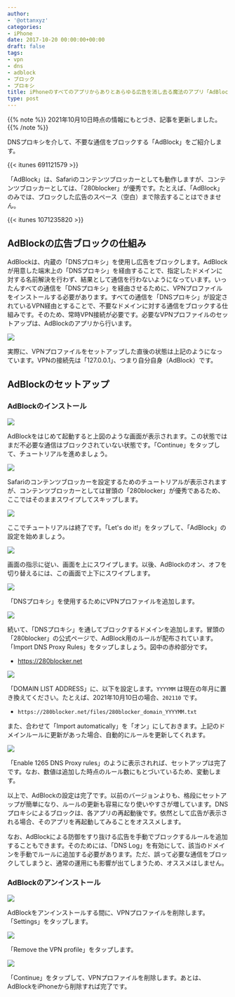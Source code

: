 ```yaml
---
author:
- '@ottanxyz'
categories:
- iPhone
date: 2017-10-20 00:00:00+00:00
draft: false
tags:
- vpn
- dns
- adblock
- ブロック
- プロキシ
title: iPhoneのすべてのアプリからありとあらゆる広告を消し去る魔法のアプリ「AdBlock」の使用方法
type: post
---
```


{{% note %}}
2021年10月10日時点の情報にもとづき、記事を更新しました。
{{% /note %}}

DNSプロキシを介して、不要な通信をブロックする「AdBlock」をご紹介します。

{{< itunes 691121579 >}}

「AdBlock」は、Safariのコンテンツブロッカーとしても動作しますが、コンテンツブロッカーとしては、「280blocker」が優秀です。たとえば、「AdBlock」のみでは、ブロックした広告のスペース（空白）まで除去することはできません。

{{< itunes 1071235820 >}}

## AdBlockの広告ブロックの仕組み

AdBlockは、内蔵の「DNSプロキシ」を使用し広告をブロックします。AdBlockが用意した端末上の「DNSプロキシ」を経由することで、指定したドメインに対する名前解決を行わず、結果として通信を行わないようになっています。いったんすべての通信を「DNSプロキシ」を経由させるために、VPNプロファイルをインストールする必要があります。すべての通信を「DNSプロキシ」が設定されているVPN経由とすることで、不要なドメインに対する通信をブロックする仕組みです。そのため、常時VPN接続が必要です。必要なVPNプロファイルのセットアップは、AdBlockのアプリから行います。

![](368795ed758f44c6ae54d518826dc31db833baa597fb5126be22a2bbc62a81f0.jpeg)

実際に、VPNプロファイルをセットアップした直後の状態は上記のようになっています。VPNの接続先は「127.0.0.1」、つまり自分自身（AdBlock）です。

## AdBlockのセットアップ

### AdBlockのインストール

![](28a6b66255d477852bec732038786491e7325ff7418d82deb30dc780620d1777.jpeg)

AdBlockをはじめて起動すると上図のような画面が表示されます。この状態ではまだ不必要な通信はブロックされていない状態です。「Continue」をタップして、チュートリアルを進めましょう。

![](07338ebc218a478c604efb7f4f35cd6c2461ce7e94354d0c2731d08337401836.jpeg)

Safariのコンテンツブロッカーを設定するためのチュートリアルが表示されますが、コンテンツブロッカーとしては冒頭の「280blocker」が優秀であるため、ここではそのままスワイプしてスキップします。

![](aac5b0a35c2d0c6492339a4106fd04843ed4c2631c3611b5c80959c827914dee.jpeg)

ここでチュートリアルは終了です。「Let's do it!」をタップして、「AdBlock」の設定を始めましょう。

![](eba04a3d02c6579279a99ad5a709d461556c24218af333c6a88425a3a0b1f5bc.jpeg)

画面の指示に従い、画面を上にスワイプします。以後、AdBlockのオン、オフを切り替えるには、この画面で上下にスワイプします。

![](00ce060783bdce8826a19e0a5d2e186c5eca6c4ad56d9c6d5195b259dba7bb95.jpeg)

「DNSプロキシ」を使用するためにVPNプロファイルを追加します。

![](26caf480070425f8c9f31452b94937eb0f95a252cba832a7e84c2f13cdd97ee9.jpeg)

続いて、「DNSプロキシ」を通してブロックするドメインを追加します。冒頭の「280blocker」の公式ページで、AdBlock用のルールが配布されています。「Import DNS Proxy Rules」をタップしましょう。図中の赤枠部分です。

- <https://280blocker.net>

![](d9917bb22fc4fe1d7dc3f2a041af8bcde237eae4e7935684b2c10485f7636680.jpeg)

「DOMAIN LIST ADDRESS」に、以下を設定します。`YYYYMM` は現在の年月に置き換えてください。たとえば、2021年10月10日の場合、`202110` です。

- `https://280blocker.net/files/280blocker_domain_YYYYMM.txt`

また、合わせて「Import automatically」を「オン」にしておきます。上記のドメインルールに更新があった場合、自動的にルールを更新してくれます。

![](441493a84d71039ee8732d40dfc942526d34cdde82a3e2b5179ee641d3353dea.jpeg)

「Enable 1265 DNS Proxy rules」のように表示されれば、セットアップは完了です。なお、数値は追加した時点のルール数にもとづいているため、変動します。

以上で、AdBlockの設定は完了です。以前のバージョンよりも、格段にセットアップが簡単になり、ルールの更新も容易になり使いやすさが増しています。DNSプロキシによるブロックは、各アプリの再起動後です。依然として広告が表示される場合、そのアプリを再起動してみることをオススメします。

なお、AdBlockによる防御をすり抜ける広告を手動でブロックするルールを追加することもできます。そのためには、「DNS Log」を有効にして、該当のドメインを手動でルールに追加する必要があります。ただ、誤って必要な通信をブロックしてしまうと、通常の運用にも影響が出てしまうため、オススメはしません。

### AdBlockのアンインストール

![](441493a84d71039ee8732d40dfc942526d34cdde82a3e2b5179ee641d3353dea.jpeg)

AdBlockをアンインストールする間に、VPNプロファイルを削除します。「Settings」をタップします。

![](79b525392f2400a783318c843beedd14b1780c64bb07f396aa365ce873168cb4.jpeg)

「Remove the VPN profile」をタップします。

![](1eb4ff9ecbbfb9121a0b76941590efc5cf8ccad5f6389012287cd80a5241f51f.jpeg)

「Continue」をタップして、VPNプロファイルを削除します。あとは、AdBlockをiPhoneから削除すれば完了です。